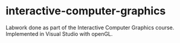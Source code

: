 # interactive-computer-graphics

Labwork done as part of the Interactive Computer Graphics course. Implemented in Visual Studio with openGL.
